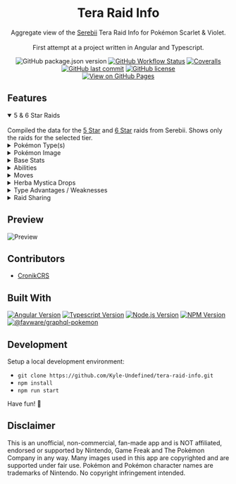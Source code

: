 <h1 align="center">Tera Raid Info</h1>
<p align="center">Aggregate view of the <a href="https://www.serebii.net/" target="_blank">Serebii</a> Tera Raid Info for Pokémon Scarlet & Violet.<br/><br/>First attempt at a project written in Angular and Typescript.</p>

<p align="center">
<img alt="GitHub package.json version" src="https://img.shields.io/github/package-json/v/kyle-undefined/tera-raid-info?color=B9E550&style=for-the-badge" />
<a href="https://github.com/kyle-undefined/tera-raid-info/actions/workflows/gh-pages.yml" target="_blank"><img alt="GitHub Workflow Status" src="https://img.shields.io/github/actions/workflow/status/kyle-undefined/tera-raid-info/gh-pages.yml?style=for-the-badge" /></a>
<a href="https://coveralls.io/github/Kyle-Undefined/tera-raid-info?branch=main" target="_blank"><img alt="Coveralls" src="https://img.shields.io/coverallsCoverage/github/Kyle-Undefined/tera-raid-info?style=for-the-badge"></a>
<a href="https://github.com/Kyle-Undefined/tera-raid-info/commits/main" target="_blank"><img alt="GitHub last commit" src="https://img.shields.io/github/last-commit/kyle-undefined/tera-raid-info?color=lightblue&style=for-the-badge" /></a>
<a href="https://github.com/Kyle-Undefined/tera-raid-info/blob/main/LICENSE" target="_blank"><img alt="GitHub license" src="https://img.shields.io/github/license/kyle-undefined/tera-raid-info?color=00a0c1&style=for-the-badge" /></a>
<br>
<a href="https://kyleundefined.dev/tera-raid-info/" target="_blank"><img alt="View on GitHub Pages" src="https://img.shields.io/badge/Github%20Pages-00578E?style=for-the-badge&logo=github" /></a>
</p>

## Features

<details open>
<summary>5 & 6 Star Raids</summary>
<br>
Compiled the data for the <a href="https://www.serebii.net/scarletviolet/teraraidbattles/5star.shtml" target="_blank">5 Star</a> and <a href="https://www.serebii.net/scarletviolet/teraraidbattles/6star.shtml" target="_blank">6 Star</a> raids from Serebii. Shows only the raids for the selected tier.
</details>

<details>
<summary>Pokémon Type(s)</summary>
<br>
Shows the Type(s) of the selected Pokémon. Useful for knowing which moves are STAB since Tera Type doesn't remove it.
</details>

<details>
<summary>Pokémon Image</summary>
<br>
Shows the normal and shiny images for the selected Pokémon side by side. Just incase you get lucky with a ⭐️shiny⭐️ raid.
</details>

<details>
<summary>Base Stats</summary>
<br>
Helpful to know if the Pokémon is a Physical or Special attacker, or how tanky it is. Great for knowing what protecting move your support Pokémon should have. For example, Reflect for Physical attackers.
</details>

<details>
<summary>Abilities</summary>
<br>
Shows each ability the Pokémon can have for the raid, and if it's their Hidden Ability* it will be marked with (H). Hovering over the Ability will display the information about it, and if you're on mobile clicking it will work.
<br><br>

> *Note: For 5 Star raids, Pokémon appear to not have their Hidden Ability, with some exceptions (Ditto). For 6 Star raids, Pokémon can have their Hidden Ability. This is based on the data from Serebii. If it's wrong, let me know.

</details>

<details>
<summary>Moves</summary>
<br>

Shows the move set of the raid Pokémon. Each move is color coded to the Type it is, with Status moves always showing last in the list. Hovering over (or clicking) the move will display the information for it, like the Base Power, if it's a Physical/Special/Status, Description and more. If the move is a Physical or Special attack, then it will display the Type advantages of the move Type.

</details>

<details>
<summary>Herba Mystica Drops</summary>
<br>

Shows all the Herba Mystica the raid Pokémon can drop, along with the chance of getting it. Useful for hunting certain Herba Mystica for sandwiches.

</details>

<details>
<summary>Type Advantages / Weaknesses</summary>
<br>

<b>Advantages:</b>
Shows all of the Type advantages from the move set the raid Pokémon has that are non Status moves. Only shows Super Effective advantages.
<br><br>
<b>Weaknesses:</b>
When a Tera Type is selected, shows all of the Type matchups for the selected Type, including its resistances and immunities.
<br><br>
If the raid Pokémon move set includes the Tera Blast move, then the Super Effective advantages of that Tera Type are shown. Useful for going up against the Eevee-lutions and other Pokémon with the move.

</details>


<details>
<summary>Raid Sharing</summary>
<br>

You can share the raid choices with others, by simply clicking the Share icon in the header and it will automatically copy to your clipboard. This will set the Raid Tier, Pokémon and Tera Type to auto load for others who click the link. For example, <a href="https://kyle-undefined.github.io/tera-raid-info/6/Garchomp/Fairy" target="_blank">6 Star Fairy Garchomp</a>.

</details>

## Preview
![Preview](https://questionable.link/5QKcrd6Bu.png)

## Contributors
- <a href="https://github.com/thatmatthallett" target="_blank">CronikCRS</a>

## Built With
<p>
<a href="https://www.npmjs.com/package/@angular/cli" target="_blank"><img alt="Angular Version" src="https://img.shields.io/github/package-json/dependency-version/kyle-undefined/tera-raid-info/dev/@angular/cli/main?color=37474f&label=Angular&logo=angular&style=for-the-badge" /></a>
<a href="https://www.npmjs.com/package/typescript" target="_blank"><img alt="Typescript Version" src="https://img.shields.io/github/package-json/dependency-version/kyle-undefined/tera-raid-info/dev/typescript/main?color=3178c6&label=Typescript&logo=typescript&logoColor=white&style=for-the-badge" /></a>
<a href="https://nodejs.org/en/" target="_blank"><img alt="Node.js Version" src="https://img.shields.io/badge/Node-18.13.0-74ae62?style=for-the-badge&logo=node.js&logoColor=white" /></a>
<a href="https://www.npmjs.com/package/npm" target="_blank"><img alt="NPM Version" src="https://img.shields.io/badge/NPM-9.2.0-cc3838?style=for-the-badge&logo=npm&logoColor=white" /></a>
<a href="https://github.com/favware/graphql-pokemon" target="_blank"><img alt="@favware/graphql-pokemon" src="https://img.shields.io/github/package-json/dependency-version/kyle-undefined/tera-raid-info/dev/@favware/graphql-pokemon/main?color=4623d5&label=@favware/graphql-pokemon&logo=graphql&style=for-the-badge" /></a>
</p>

## Development
Setup a local development environment:
- `git clone https://github.com/Kyle-Undefined/tera-raid-info.git`
- `npm install`
- `npm run start`

Have fun! 🎉

## Disclaimer
This is an unofficial, non-commercial, fan-made app and is NOT affiliated, endorsed or supported by Nintendo, Game Freak and The Pokémon Company in any way. Many images used in this app are copyrighted and are supported under fair use. Pokémon and Pokémon character names are trademarks of Nintendo. No copyright infringement intended.
